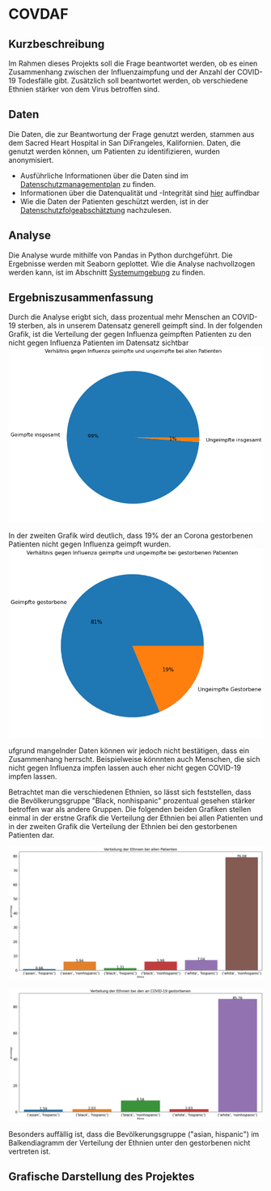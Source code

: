# COVDAF

## Kurzbeschreibung
Im Rahmen dieses Projekts soll die Frage beantwortet werden, ob es einen Zusammenhang zwischen der Influenzaimpfung und der Anzahl der COVID-19 Todesfälle gibt. Zusätzlich soll beantwortet werden, ob verschiedene Ethnien stärker von dem Virus betroffen sind.

## Daten
Die Daten, die zur Beantwortung der Frage genutzt werden, stammen aus dem Sacred Heart Hospital in San DiFrangeles, Kalifornien. Daten, die genutzt werden können, um Patienten zu identifizieren, wurden anonymisiert. 
* Ausführliche Informationen über die Daten sind im [Datenschutzmanagementplan](https://github.com/Fuenfgeld/DMA2022DataProjectA/wiki/Datenmanagementplan) zu finden. 
* Informationen über die Datenqualität und -Integrität sind [hier](https://github.com/Fuenfgeld/DMA2022DataProjectA/wiki/Datenqualit%C3%A4t-und-Datenintegrit%C3%A4t) auffindbar
* Wie die Daten der Patienten geschützt werden, ist in der [Datenschutzfolgeabschätztung](https://github.com/Fuenfgeld/DMA2022DataProjectA/wiki/Datenschutzfolgeabsch%C3%A4tzung) nachzulesen.

## Analyse
Die Analyse wurde mithilfe von Pandas in Python durchgeführt. Die Ergebnisse werden mit Seaborn geplottet. Wie die Analyse nachvollzogen werden kann, ist im Abschnitt [Systemumgebung](https://github.com/Fuenfgeld/DMA2022DataProjectA/wiki/Systemumgebung) zu finden.

## Ergebniszusammenfassung
Durch die Analyse erigbt sich, dass prozentual mehr Menschen an COVID-19 sterben, als in unserem Datensatz generell geimpft sind. In der folgenden Grafik, ist die Verteilung der gegen Influenza geimpften Patienten zu den nicht gegen Influenza Patienten im Datensatz sichtbar
![Kuchendiagramm alle Patienten, 99% geimpfte, 1% ungeimpfte (Bezogen auf die Influenza Impfung)](https://raw.githubusercontent.com/Fuenfgeld/DMA2022DataProjectA/main/Dokumentation/Bilder_analyse/ungeimpft_geimpft_alle.png)

In der zweiten Grafik wird deutlich, dass 19% der an Corona gestorbenen Patienten nicht gegen Influenza geimpft wurden.
![Kuchendiagramm gestorbene Patienten, 81% geimpfte, 19% ungeimpfte (Bezogen auf die Influenza Impfung)](https://raw.githubusercontent.com/Fuenfgeld/DMA2022DataProjectA/main/Dokumentation/Bilder_analyse/ungeimpft_geimpft_gestorben.png)

ufgrund mangelnder Daten können wir jedoch nicht bestätigen, dass ein Zusammenhang herrscht. Beispielweise könnnten auch Menschen, die sich nicht gegen Influenza impfen lassen auch eher nicht gegen COVID-19 impfen lassen. 

Betrachtet man die verschiedenen Ethnien, so lässt sich feststellen, dass die Bevölkerungsgruppe "Black, nonhispanic" prozentual gesehen stärker betroffen war als andere Gruppen. Die folgenden beiden Grafiken stellen einmal in der erstne Grafik die Verteilung der Ethnien bei allen Patienten und in der zweiten Grafik die Verteilung der Ethnien bei den gestorbenen Patienten dar. 

![Balkendiagramm Ethnien aller Patienten](https://raw.githubusercontent.com/Fuenfgeld/DMA2022DataProjectA/main/Dokumentation/Bilder_analyse/verteilung_ethnien_alle.png)

 
![Balkendiagramm Ethnien aller Patienten](https://raw.githubusercontent.com/Fuenfgeld/DMA2022DataProjectA/main/Dokumentation/Bilder_analyse/verteilung_ethnien_gestorben.png)

Besonders auffällig ist, dass die Bevölkerungsgruppe ("asian, hispanic") im Balkendiagramm der Verteilung der Ethnien unter den gestorbenen nicht vertreten ist.

## Grafische Darstellung des Projektes
